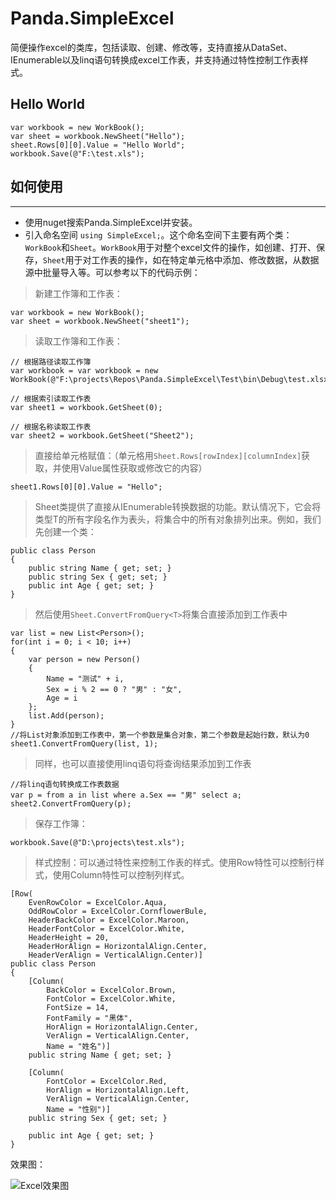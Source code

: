 # Panda.SimpleExcel
简便操作excel的类库，包括读取、创建、修改等，支持直接从DataSet、IEnumerable<T>以及linq语句转换成excel工作表，并支持通过特性控制工作表样式。

## **Hello World**

    var workbook = new WorkBook();
    var sheet = workbook.NewSheet("Hello");
    sheet.Rows[0][0].Value = "Hello World";
    workbook.Save(@"F:\test.xls");

## **如何使用**
---
- 使用nuget搜索Panda.SimpleExcel并安装。
- 引入命名空间 `using SimpleExcel;`。这个命名空间下主要有两个类：`WorkBook`和`Sheet`。`WorkBook`用于对整个excel文件的操作，如创建、打开、保存，`Sheet`用于对工作表的操作，如在特定单元格中添加、修改数据，从数据源中批量导入等。可以参考以下的代码示例：

> 新建工作簿和工作表：

    var workbook = new WorkBook();
    var sheet = workbook.NewSheet("sheet1");

> 读取工作簿和工作表：

    // 根据路径读取工作簿
    var workbook = var workbook = new WorkBook(@"F:\projects\Repos\Panda.SimpleExcel\Test\bin\Debug\test.xlsx");
    
    // 根据索引读取工作表
    var sheet1 = workbook.GetSheet(0);

    // 根据名称读取工作表
    var sheet2 = workbook.GetSheet("Sheet2");

> 直接给单元格赋值：（单元格用`Sheet.Rows[rowIndex][columnIndex]`获取，并使用Value属性获取或修改它的内容）

    sheet1.Rows[0][0].Value = "Hello";

> Sheet类提供了直接从IEnumerable<T>转换数据的功能。默认情况下，它会将类型T的所有字段名作为表头，将集合中的所有对象排列出来。例如，我们先创建一个类：

    public class Person
    {
        public string Name { get; set; }
        public string Sex { get; set; }
        public int Age { get; set; }
    }

> 然后使用`Sheet.ConvertFromQuery<T>`将集合直接添加到工作表中

    var list = new List<Person>();
    for(int i = 0; i < 10; i++)
    {
        var person = new Person()
        {
            Name = "测试" + i,
            Sex = i % 2 == 0 ? "男" : "女",
            Age = i
        };
        list.Add(person);
    }
    //将List对象添加到工作表中，第一个参数是集合对象，第二个参数是起始行数，默认为0
    sheet1.ConvertFromQuery(list, 1);

> 同样，也可以直接使用linq语句将查询结果添加到工作表

    //将linq语句转换成工作表数据
    var p = from a in list where a.Sex == "男" select a;
    sheet2.ConvertFromQuery(p);

> 保存工作簿：

    workbook.Save(@"D:\projects\test.xls");

> 样式控制：可以通过特性来控制工作表的样式。使用Row特性可以控制行样式，使用Column特性可以控制列样式。

    [Row(
        EvenRowColor = ExcelColor.Aqua,
        OddRowColor = ExcelColor.CornflowerBule,
        HeaderBackColor = ExcelColor.Maroon,
        HeaderFontColor = ExcelColor.White,
        HeaderHeight = 20,
        HeaderHorAlign = HorizontalAlign.Center,
        HeaderVerAlign = VerticalAlign.Center)]
    public class Person
    {
        [Column(
            BackColor = ExcelColor.Brown, 
            FontColor = ExcelColor.White, 
            FontSize = 14,
            FontFamily = "黑体",
            HorAlign = HorizontalAlign.Center,
            VerAlign = VerticalAlign.Center,
            Name = "姓名")]
        public string Name { get; set; }

        [Column(
            FontColor = ExcelColor.Red,
            HorAlign = HorizontalAlign.Left,
            VerAlign = VerticalAlign.Center,
            Name = "性别")]
        public string Sex { get; set; }

        public int Age { get; set; }
    }

效果图：

![Excel效果图](https://gitee.com/pandarrr/Panda.SimpleExcel/blob/master/SimpleExcel.PNG)
